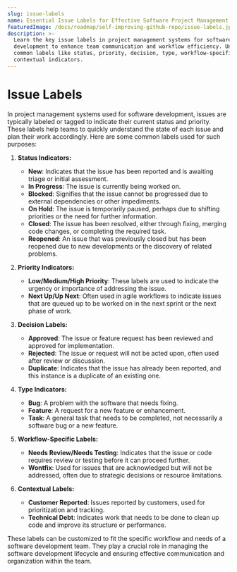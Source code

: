 ```yaml
---
slug: issue-labels
name: Essential Issue Labels for Effective Software Project Management
featuredImage: /docs/roadmap/self-improving-github-repo/issue-labels.jpg
description: >-
  Learn the key issue labels in project management systems for software
  development to enhance team communication and workflow efficiency. Understand
  common labels like status, priority, decision, type, workflow-specific, and
  contextual indicators.
---
```

# Issue Labels

In project management systems used for software development, issues are typically labeled or tagged to indicate their current status and priority. These labels help teams to quickly understand the state of each issue and plan their work accordingly. Here are some common labels used for such purposes:

1. **Status Indicators:**
   - **New**: Indicates that the issue has been reported and is awaiting triage or initial assessment.
   - **In Progress**: The issue is currently being worked on.
   - **Blocked**: Signifies that the issue cannot be progressed due to external dependencies or other impediments.
   - **On Hold**: The issue is temporarily paused, perhaps due to shifting priorities or the need for further information.
   - **Closed**: The issue has been resolved, either through fixing, merging code changes, or completing the required task.
   - **Reopened**: An issue that was previously closed but has been reopened due to new developments or the discovery of related problems.

2. **Priority Indicators:**
   - **Low/Medium/High Priority**: These labels are used to indicate the urgency or importance of addressing the issue.
   - **Next Up/Up Next**: Often used in agile workflows to indicate issues that are queued up to be worked on in the next sprint or the next phase of work.

3. **Decision Labels:**
   - **Approved**: The issue or feature request has been reviewed and approved for implementation.
   - **Rejected**: The issue or request will not be acted upon, often used after review or discussion.
   - **Duplicate**: Indicates that the issue has already been reported, and this instance is a duplicate of an existing one.

4. **Type Indicators:**
   - **Bug**: A problem with the software that needs fixing.
   - **Feature**: A request for a new feature or enhancement.
   - **Task**: A general task that needs to be completed, not necessarily a software bug or a new feature.

5. **Workflow-Specific Labels:**
   - **Needs Review/Needs Testing**: Indicates that the issue or code requires review or testing before it can proceed further.
   - **Wontfix**: Used for issues that are acknowledged but will not be addressed, often due to strategic decisions or resource limitations.

6. **Contextual Labels:**
   - **Customer Reported**: Issues reported by customers, used for prioritization and tracking.
   - **Technical Debt**: Indicates work that needs to be done to clean up code and improve its structure or performance.

These labels can be customized to fit the specific workflow and needs of a software development team. They play a crucial role in managing the software development lifecycle and ensuring effective communication and organization within the team.
